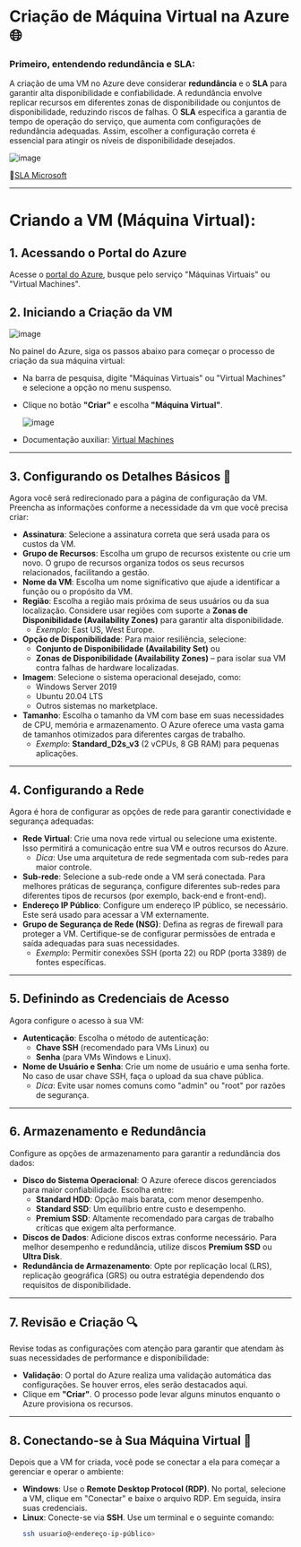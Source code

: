 # Criação de Máquina Virtual na Azure 🌐


### Primeiro, entendendo redundância e SLA:

A criação de uma VM no Azure deve considerar **redundância** e o **SLA** para garantir alta disponibilidade e confiabilidade. A redundância envolve replicar recursos em diferentes zonas de disponibilidade ou conjuntos de disponibilidade, reduzindo riscos de falhas. O **SLA** especifica a garantia de tempo de operação do serviço, que aumenta com configurações de redundância adequadas. Assim, escolher a configuração correta é essencial para atingir os níveis de disponibilidade desejados.

![image](https://github.com/user-attachments/assets/bee0457f-1c14-40f5-8b3f-07d9bfe5b8f3)


🔗[SLA Microsoft](https://learn.microsoft.com/pt-br/azure/well-architected/reliability/metrics)

---
# Criando a VM (Máquina Virtual):

## 1. Acessando o Portal do Azure

Acesse o [portal do Azure](https://portal.azure.com), busque pelo serviço "Máquinas Virtuais" ou "Virtual Machines".


## 2. Iniciando a Criação da VM 

![image](https://hackmd.io/_uploads/Hy5BpGolJe.png)


No painel do Azure, siga os passos abaixo para começar o processo de criação da sua máquina virtual:

- Na barra de pesquisa, digite "Máquinas Virtuais" ou "Virtual Machines" e selecione a opção no menu suspenso.
- Clique no botão **"Criar"** e escolha **"Máquina Virtual"**.

  ![image](https://github.com/user-attachments/assets/8492aa1b-980d-4628-8b02-33366c93b801)

- Documentação auxiliar: [Virtual Machines](https://learn.microsoft.com/pt-br/azure/virtual-machines/)


---

## 3. Configurando os Detalhes Básicos 📝

Agora você será redirecionado para a página de configuração da VM. Preencha as informações conforme a necessidade da vm que você precisa criar:

- **Assinatura**: Selecione a assinatura correta que será usada para os custos da VM.
- **Grupo de Recursos**: Escolha um grupo de recursos existente ou crie um novo. O grupo de recursos organiza todos os seus recursos relacionados, facilitando a gestão.
- **Nome da VM**: Escolha um nome significativo que ajude a identificar a função ou o propósito da VM.
- **Região**: Escolha a região mais próxima de seus usuários ou da sua localização. Considere usar regiões com suporte a **Zonas de Disponibilidade (Availability Zones)** para garantir alta disponibilidade.
  - *Exemplo*: East US, West Europe.
- **Opção de Disponibilidade**: Para maior resiliência, selecione:
  - **Conjunto de Disponibilidade (Availability Set)** ou
  - **Zonas de Disponibilidade (Availability Zones)** – para isolar sua VM contra falhas de hardware localizadas.
- **Imagem**: Selecione o sistema operacional desejado, como:
  - Windows Server 2019
  - Ubuntu 20.04 LTS
  - Outros sistemas no marketplace.
- **Tamanho**: Escolha o tamanho da VM com base em suas necessidades de CPU, memória e armazenamento. O Azure oferece uma vasta gama de tamanhos otimizados para diferentes cargas de trabalho.
  - *Exemplo*: **Standard_D2s_v3** (2 vCPUs, 8 GB RAM) para pequenas aplicações.

---

## 4. Configurando a Rede 

Agora é hora de configurar as opções de rede para garantir conectividade e segurança adequadas:

- **Rede Virtual**: Crie uma nova rede virtual ou selecione uma existente. Isso permitirá a comunicação entre sua VM e outros recursos do Azure.
  - *Dica*: Use uma arquitetura de rede segmentada com sub-redes para maior controle.
- **Sub-rede**: Selecione a sub-rede onde a VM será conectada. Para melhores práticas de segurança, configure diferentes sub-redes para diferentes tipos de recursos (por exemplo, back-end e front-end).
- **Endereço IP Público**: Configure um endereço IP público, se necessário. Este será usado para acessar a VM externamente.
- **Grupo de Segurança de Rede (NSG)**: Defina as regras de firewall para proteger a VM. Certifique-se de configurar permissões de entrada e saída adequadas para suas necessidades.
  - *Exemplo*: Permitir conexões SSH (porta 22) ou RDP (porta 3389) de fontes específicas.

---

## 5. Definindo as Credenciais de Acesso 

Agora configure o acesso à sua VM:

- **Autenticação**: Escolha o método de autenticação:
  - **Chave SSH** (recomendado para VMs Linux) ou
  - **Senha** (para VMs Windows e Linux).
- **Nome de Usuário e Senha**: Crie um nome de usuário e uma senha forte. No caso de usar chave SSH, faça o upload da sua chave pública.
  - *Dica*: Evite usar nomes comuns como "admin" ou "root" por razões de segurança.

---

## 6. Armazenamento e Redundância 

Configure as opções de armazenamento para garantir a redundância dos dados:

- **Disco do Sistema Operacional**: O Azure oferece discos gerenciados para maior confiabilidade. Escolha entre:
  - **Standard HDD**: Opção mais barata, com menor desempenho.
  - **Standard SSD**: Um equilíbrio entre custo e desempenho.
  - **Premium SSD**: Altamente recomendado para cargas de trabalho críticas que exigem alta performance.
- **Discos de Dados**: Adicione discos extras conforme necessário. Para melhor desempenho e redundância, utilize discos **Premium SSD** ou **Ultra Disk**.
- **Redundância de Armazenamento**: Opte por replicação local (LRS), replicação geográfica (GRS) ou outra estratégia dependendo dos requisitos de disponibilidade.

---

## 7. Revisão e Criação 🔍

Revise todas as configurações com atenção para garantir que atendam às suas necessidades de performance e disponibilidade:

- **Validação**: O portal do Azure realiza uma validação automática das configurações. Se houver erros, eles serão destacados aqui.
- Clique em **"Criar"**. O processo pode levar alguns minutos enquanto o Azure provisiona os recursos.

---

## 8. Conectando-se à Sua Máquina Virtual 🌟

Depois que a VM for criada, você pode se conectar a ela para começar a gerenciar e operar o ambiente:

- **Windows**: Use o **Remote Desktop Protocol (RDP)**. No portal, selecione a VM, clique em "Conectar" e baixe o arquivo RDP. Em seguida, insira suas credenciais.
- **Linux**: Conecte-se via **SSH**. Use um terminal e o seguinte comando:
  ```bash
  ssh usuario@<endereço-ip-público>
